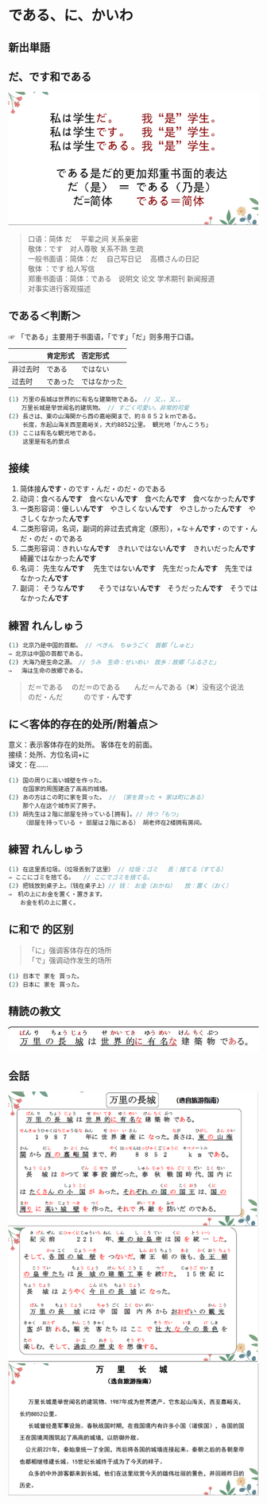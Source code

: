 # である、に、かいわ

## 新出単語

<vue-audio file="../audio/7-3-たんご.mp3" loop/>

## だ、です和である

![avatar](../images/だ、です、である.png)

> 口语：简体 だ　 平辈之间 关系亲密  
> 敬体：です　对人尊敬 关系不熟 生疏 　  
> 一般书面语：简体：だ　 自己写日记 　高橋さんの日記  
> 敬体 ：です 给人写信 　　　  
> 郑重书面语：简体：である　说明文 论文 学术期刊 新闻报道  
> 对事实进行客观描述

## である＜判断＞

☞ 「である」主要用于书面语，「です」「だ」则多用于口语。

|          | 肯定形式 | 否定形式     |
| :------- | :------- | :----------- |
| 非过去时 | である   | ではない     |
| 过去时   | であった | ではなかった |

```ts
(1) 万里の長城は世界的に有名な建築物である。　// 又，，又，，
　  万里长城是举世闻名的建筑物。 // すごく可愛い。非常的可爱
(2) 長さは、東の山海関から西の嘉峪関まで、約８８５２ｋｍである。
    长度，东起山海关西至嘉峪关，大约8852公里。 観光地「かんこうち」
(3) ここは有名な観光地である。
    这里是有名的景点
```

## 接续

1. 简体接**んです**・のです・んだ・のだ・のである
2. 动词：食べる**んです**　食べない**んです**　食べた**んです**　食べなかった**んです**
3. 一类形容词：優しい**んです**　やさしくない**んです**　やさしかった**んです**　やさしくなかった**んです**
4. 二类形容词，名词，副词的非过去式肯定（原形），+な＋**んです**・のです・んだ・のだ・のである
5. 二类形容词：きれいな**んです**　きれいではない**んです**　きれいだった**んです**　綺麗ではなかった**んです**
6. 名词： 先生な**んです**　 先生ではない**んです**　先生だった**んです**　先生ではなかった**んです**
7. 副词： そうな**んです**　　そうではない**んです**　そうだった**んです**　そうではなかった**んです**

## 練習 れんしゅう

```ts
(1) 北京乃是中国的首都。 // ぺきん　ちゅうごく　首都「しゅと」
⇒ 北京は中国の首都である。
(2) 大海乃是生命之源。　// うみ　生命：せいめい　故乡：故郷「ふるさと」　
⇒ 　海は生命の故郷である。
```

> だ＝である　
> のだ＝のである　　んだ＝んである（✖）没有这个说法　  
> のだ・んだ　　　のです・**んです**

## に＜客体的存在的处所/附着点＞

意义：表示客体存在的处所。 客体在を的前面。  
接续：处所、方位名词+に  
译文：在......

```ts
(1) 国の周りに高い城壁を作った。
    在国家的周围建造了高高的城墙。
(2) あの方はこの町に家を買った。 // （家を買った + 家は町にある）
    那个人在这个城市买了房子。
(3) 胡先生は２階に部屋を持っている[拥有]。// 持つ「もつ」
    （部屋を持っている + 部屋は２階にある） 胡老师在2楼拥有房间。
```
## 練習 れんしゅう
```ts
(1) 在这里丢垃圾。（垃圾丢到了这里） // 垃圾：ゴミ　 丢：捨てる（すてる）
⇒ ここにゴミを捨てる。　　// ここでゴミを捨てる。
(2) 把钱放到桌子上。（钱在桌子上）// 钱： お金（おかね）　　放：置く（おく）　
⇒　机の上にお金を置く・置きます。
　　お金を机の上に置く。
```
## に和で 的区别

> 「に」强调客体存在的场所  
> 「で」强调动作发生的场所

```ts
(1) 日本で 家を 買った。
(2) 日本に 家を 買った。
```

## 精読の教文

<vue-audio file="../audio/7-3-1.mp3" loop/>

![avatar](../images/7-3-1.png)

## 会話

<vue-audio file="../audio/7-3-かいわ.mp3" loop=true></vue-audio>

![avatar](../images/7-3-かいわ-1.png)
![avatar](../images/7-3-かいわ-2.png)
![avatar](../images/7-3-かいわ-3.png)
